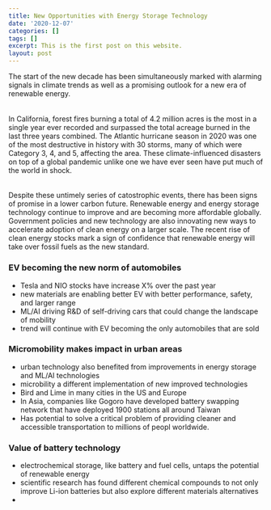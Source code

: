 ```yaml
---
title: New Opportunities with Energy Storage Technology
date: '2020-12-07'
categories: []
tags: []
excerpt: This is the first post on this website.
layout: post
---
```

The start of the new decade has been simultaneously marked with alarming signals in climate trends as well as a promising outlook for a new era of renewable energy. 
###### 
In California, forest fires burning a total of 4.2 million acres is the most in a single year ever recorded and surpassed the total acreage burned in the last three years combined. The Atlantic hurricane season in 2020 was one of the most destructive in history with 30 storms, many of which were Category 3, 4, and 5, affecting the area. These climate-influenced disasters on top of a global pandemic unlike one we have ever seen have put much of the world in shock. 
###### 
Despite these untimely series of catostrophic events, there has been signs of promise in a lower carbon future. Renewable energy and energy storage technology continue to improve and are becoming more affordable globally. Government policies and new technology are also innovating new ways to accelerate adoption of clean energy on a larger scale. The recent rise of clean energy stocks mark a sign of confidence that renewable energy will take over fossil fuels as the new standard.

### EV becoming the new norm of automobiles

- Tesla and NIO stocks have increase X% over the past year
- new materials are enabling better EV with better performance, safety, and larger range
- ML/AI driving R&D of self-driving cars that could change the landscape of mobility
- trend will continue with EV becoming the only automobiles that are sold

### Micromobility makes impact in urban areas

- urban technology also benefited from improvements in energy storage and ML/AI technologies
- microbility a different implementation of new improved technologies
- Bird and Lime in many cities in the US and Europe
- In Asia, companies like Gogoro have developed battery swapping network that have deployed 1900 stations all around Taiwan
- Has potential to solve a critical problem of providing cleaner and accessible transportation to millions of peopl worldwide.

### Value of battery technology

- electrochemical storage, like battery and fuel cells, untaps the potential of renewable energy
- scientific research has found different chemical compounds to not only improve Li-ion batteries but also explore different materials alternatives
- 